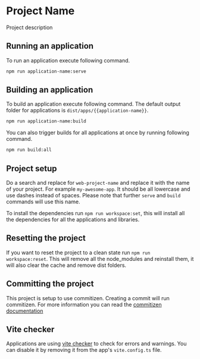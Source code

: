 # Project Name

Project description

## Running an application

To run an application execute following command.

```bash
npm run application-name:serve
```

## Building an application

To build an application execute following command. The default output folder for applications is `dist/apps/{{application-name}}`.

```bash
npm run application-name:build
```

You can also trigger builds for all applications at once by running following command.

```bash
npm run build:all
```

## Project setup

Do a search and replace for `web-project-name` and replace it with the name of your project.
For example `my-awesome-app`. It should be all lowercase and use dashes instead of spaces.
Please note that further `serve` and `build` commands will use this name.

To install the dependencies run `npm run workspace:set`, this will install all the dependencies for all the applications and libraries.

## Resetting the project

If you want to reset the project to a clean state run `npm run workspace:reset`. This will remove all the node_modules and reinstall them, it will also clear the cache and remove dist folders.

## Committing the project

This project is setup to use commitizen. Creating a commit will run commitizen. For more information you can read the [commitizen documentation](https://github.com/commitizen/cz-cli)

## Vite checker

Applications are using [vite checker](https://vite-plugin-checker.netlify.app/) to check for errors and warnings. You can disable it by removing it from the app's `vite.config.ts` file.
